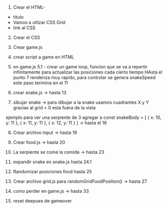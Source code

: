 1. Crear el HTML-
  - titulo
  - Vamos a utlizar CSS Grid
  - link al CSS

2. Crear el CSS 
3. Crear game.js
4. crear script a game en  HTML
5. en game.js
  5.1 - crear un game loop, funcion que se va a repertir infinitamente para actualizar las posiciones cada cierto tiempo
  HAsta el punto 7 renderiza muy rapido, para controlar se genera snakeSpeed
este paso terimina en el 11

6. crear snake.js -> hasta 13
7. sibujar snake -> para dibujar a la snake usamos cuadrantes X y Y gracias al grid > 0 esta fuera de la vista

ejemplo para ver una serpiente de 3
agregar a const snakeBody = [
  { x: 10, y: 11 },
  { x: 11, y: 11 },
  { x: 12, y: 11 }
]
 -> hasta el 16
 
8. Crear archivo input -> hasta 19

9. Crear food.js -> hasta 20

10. La serpiente se come la comida -> hasta 23

11. expandir snake en snake.js hasta 24.1

12. Randomizar posiciones food hasta 25

13. Crear archivo grid.js para randomGridFoodPosition() -> hasta 27

14. como perder en game.js -> hasta 33

15. reset deepues de gameover 


